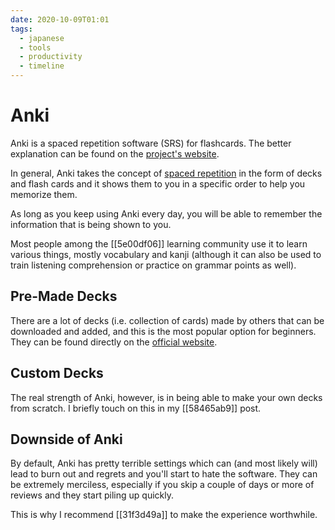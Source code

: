 ```yaml
---
date: 2020-10-09T01:01
tags:
  - japanese
  - tools
  - productivity
  - timeline
---
```


# Anki

Anki is a spaced repetition software (SRS) for flashcards. The better
explanation can be found on the [project's website](https://apps.ankiweb.net/).

In general, Anki takes the concept of [spaced repetition](https://en.wikipedia.org/wiki/Spaced_repetition)
in the form of decks and flash cards and it shows them to you in a specific
order to help you memorize them.

As long as you keep using Anki every day, you will be able to remember the
information that is being shown to you.

Most people among the [[5e00df06]] learning community use it to learn various
things, mostly vocabulary and kanji (although it can also be used to train
listening comprehension or practice on grammar points as well).

## Pre-Made Decks

There are a lot of decks (i.e. collection of cards) made by others that can be
downloaded and added, and this is the most popular option for beginners. They
can be found directly on the [official website](https://ankiweb.net/shared/decks/japanese).

## Custom Decks

The real strength of Anki, however, is in being able to make your own decks
from scratch. I briefly touch on this in my [[58465ab9]] post.

## Downside of Anki

By default, Anki has pretty terrible settings which can (and most likely will)
lead to burn out and regrets and you'll start to hate the software. They can be
extremely merciless, especially if you skip a couple of days or more of reviews
and they start piling up quickly.

This is why I recommend [[31f3d49a]] to make the experience worthwhile.
